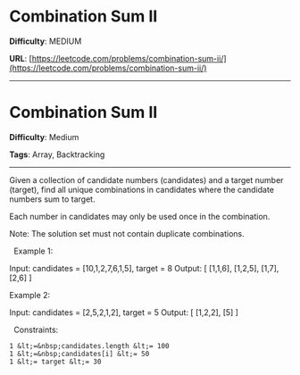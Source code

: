 # Combination Sum II

**Difficulty**: MEDIUM

**URL**: [https://leetcode.com/problems/combination-sum-ii/](https://leetcode.com/problems/combination-sum-ii/)

---

# Combination Sum II

**Difficulty**: Medium

**Tags**: Array, Backtracking

---

Given a collection of candidate numbers (candidates) and a target number (target), find all unique combinations in candidates&nbsp;where the candidate numbers sum to target.

Each number in candidates&nbsp;may only be used once in the combination.

Note:&nbsp;The solution set must not contain duplicate combinations.

&nbsp;
Example 1:


Input: candidates = [10,1,2,7,6,1,5], target = 8
Output: 
[
[1,1,6],
[1,2,5],
[1,7],
[2,6]
]


Example 2:


Input: candidates = [2,5,2,1,2], target = 5
Output: 
[
[1,2,2],
[5]
]


&nbsp;
Constraints:


	1 &lt;=&nbsp;candidates.length &lt;= 100
	1 &lt;=&nbsp;candidates[i] &lt;= 50
	1 &lt;= target &lt;= 30



